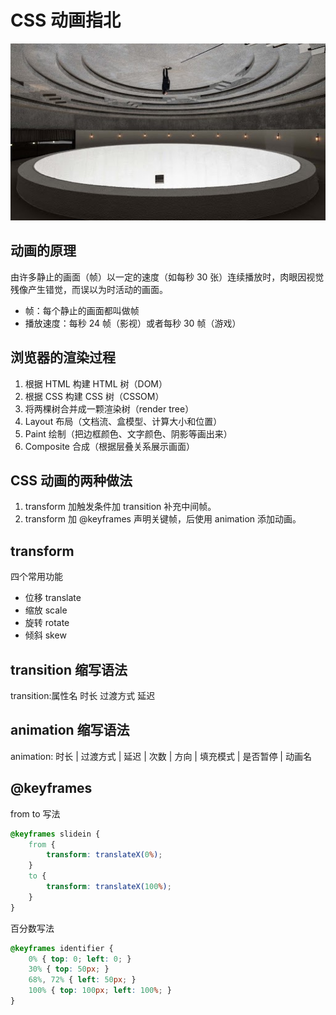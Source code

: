 # CSS 动画指北

![circle.jpg](images/circle.jpg)

## 动画的原理

由许多静止的画面（帧）以一定的速度（如每秒 30 张）连续播放时，肉眼因视觉残像产生错觉，而误以为时活动的画面。

- 帧：每个静止的画面都叫做帧
- 播放速度：每秒 24 帧（影视）或者每秒 30 帧（游戏）

## 浏览器的渲染过程

1. 根据 HTML 构建 HTML 树（DOM）
2. 根据 CSS 构建 CSS 树（CSSOM）
3. 将两棵树合并成一颗渲染树（render tree）
4. Layout 布局（文档流、盒模型、计算大小和位置）
5. Paint 绘制（把边框颜色、文字颜色、阴影等画出来）
6. Composite 合成（根据层叠关系展示画面）


## CSS 动画的两种做法
1. transform 加触发条件加 transition 补充中间帧。
2. transform 加 @keyframes 声明关键帧，后使用 animation 添加动画。

## transform

四个常用功能

- 位移 translate
- 缩放 scale
- 旋转 rotate
- 倾斜 skew

## transition 缩写语法

transition:属性名 时长 过渡方式 延迟


## animation 缩写语法

animation: 时长 | 过渡方式 | 延迟 | 次数 | 方向 | 填充模式 | 是否暂停 | 动画名

## @keyframes 

 from to 写法

```css
@keyframes slidein {
	from {
		transform: translateX(0%);
	}
	to {
		transform: translateX(100%);
	}
}
```

百分数写法

```css
@keyframes identifier {
	0% { top: 0; left: 0; }
	30% { top: 50px; }
	68%, 72% { left: 50px; }
	100% { top: 100px; left: 100%; }
}
```


